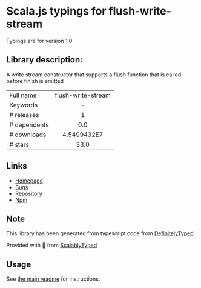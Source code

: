 
# Scala.js typings for flush-write-stream

Typings are for version 1.0

## Library description:
A write stream constructor that supports a flush function that is called before finish is emitted

|                    |                 |
| ------------------ | :-------------: |
| Full name          | flush-write-stream |
| Keywords           | - |
| # releases         | 1 |
| # dependents       | 0.0 |
| # downloads        | 4.5499432E7 |
| # stars            | 33.0 |

## Links
- [Homepage](https://github.com/mafintosh/flush-write-stream)
- [Bugs](https://github.com/mafintosh/flush-write-stream/issues)
- [Repository](https://github.com/mafintosh/flush-write-stream)
- [Npm](https://www.npmjs.com/package/flush-write-stream)
    


## Note
This library has been generated from typescript code from [DefinitelyTyped](https://definitelytyped.org).

Provided with :purple_heart: from [ScalablyTyped](https://github.com/oyvindberg/ScalablyTyped)

## Usage
See [the main readme](../../readme.md) for instructions.


